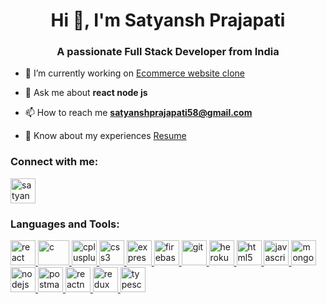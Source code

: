<h1 align="center">Hi 👋, I'm Satyansh Prajapati</h1>
<h3 align="center">A passionate Full Stack Developer from India</h3>

- 🔭 I’m currently working on [Ecommerce website clone](https://ecommerse-flipkart.herokuapp.com/)

- 💬 Ask me about **react node js**

- 📫 How to reach me **satyanshprajapati58@gmail.com**

- 📄 Know about my experiences [Resume](https://drive.google.com/file/d/1KYi6WODZk3UpH65zdQJxWOSESdFEkMZZ/view?usp=sharing)

<h3 align="left">Connect with me:</h3>
<p align="left">
<a href="https://linkedin.com/in/satyansh-prajapati" target="blank"><img align="center" src="https://i.pinimg.com/originals/ce/09/3c/ce093c7214ad357bb665cfd2f66a8b6b.png" alt="satyansh-prajapati" height="40" width="40" /></a>
</p>

<h3 align="left">Languages and Tools:</h3>
<p align="left"> <a href="https://reactjs.org/" target="_blank" rel="noreferrer"> <img src="https://reactnative.dev/img/header_logo.svg" alt="react" width="40" height="40"/> </a> <a href="https://www.cprogramming.com/" target="_blank" rel="noreferrer"> <img src="https://e7.pngegg.com/pngimages/724/306/png-clipart-c-logo-c-programming-language-icon-letter-c-blue-logo.png" alt="c" width="50" height="40"/> </a> <a href="https://www.w3schools.com/cpp/" target="_blank" rel="noreferrer"> <img src="https://upload.wikimedia.org/wikipedia/commons/thumb/1/18/ISO_C%2B%2B_Logo.svg/1822px-ISO_C%2B%2B_Logo.svg.png" alt="cplusplus" width="40" height="40"/> </a> <a href="https://www.w3schools.com/css/" target="_blank" rel="noreferrer"> <img src="https://upload.wikimedia.org/wikipedia/commons/thumb/6/62/CSS3_logo.svg/800px-CSS3_logo.svg.png" alt="css3" width="40" height="40"/> </a> <a href="https://expressjs.com" target="_blank" rel="noreferrer"> <img src="https://w7.pngwing.com/pngs/925/447/png-transparent-express-js-node-js-javascript-mongodb-node-js-text-trademark-logo.png" alt="express" width="40" height="40"/> </a> <a href="https://firebase.google.com/" target="_blank" rel="noreferrer"> <img src="https://www.vectorlogo.zone/logos/firebase/firebase-icon.svg" alt="firebase" width="40" height="40"/> </a> <a href="https://git-scm.com/" target="_blank" rel="noreferrer"> <img src="https://www.vectorlogo.zone/logos/git-scm/git-scm-icon.svg" alt="git" width="40" height="40"/> </a> <a href="https://heroku.com" target="_blank" rel="noreferrer"> <img src="https://www.vectorlogo.zone/logos/heroku/heroku-icon.svg" alt="heroku" width="40" height="40"/> </a> <a href="https://www.w3.org/html/" target="_blank" rel="noreferrer"> <img src="https://www.vnurture.in/wp-content/uploads/2019/09/html5-icon-13.png" alt="html5" width="40" height="40"/> </a> <a href="https://developer.mozilla.org/en-US/docs/Web/JavaScript" target="_blank" rel="noreferrer"> <img src="https://upload.wikimedia.org/wikipedia/commons/6/6a/JavaScript-logo.png" alt="javascript" width="40" height="40"/> </a> <a href="https://www.mongodb.com/" target="_blank" rel="noreferrer"> <img src="https://www.tutorialsteacher.com/Content/images/home/mongodb.svg" alt="mongodb" width="40" height="40"/> </a> <a href="https://nodejs.org" target="_blank" rel="noreferrer"> <img src="https://seeklogo.com/images/N/nodejs-logo-FBE122E377-seeklogo.com.png" alt="nodejs" width="40" height="40"/> </a> <a href="https://postman.com" target="_blank" rel="noreferrer"> <img src="https://www.vectorlogo.zone/logos/getpostman/getpostman-icon.svg" alt="postman" width="40" height="40"/> </a> <a href="https://reactnative.dev/" target="_blank" rel="noreferrer"> <img src="https://reactnative.dev/img/header_logo.svg" alt="reactnative" width="40" height="40"/> </a> <a href="https://redux.js.org" target="_blank" rel="noreferrer"> <img src="https://w7.pngwing.com/pngs/413/852/png-transparent-redux-react-logo-javascript-dq-purple-violet-text-thumbnail.png" alt="redux" width="40" height="40"/> </a> <a href="https://www.typescriptlang.org/" target="_blank" rel="noreferrer"> <img src="https://upload.wikimedia.org/wikipedia/commons/4/4c/Typescript_logo_2020.svg" alt="typescript" width="40" height="40"/> </a> </p>

